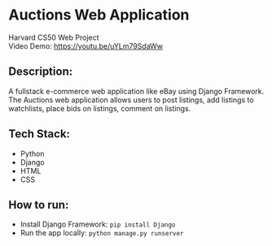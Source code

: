 # Auctions Web Application

Harvard CS50 Web Project\
Video Demo: https://youtu.be/uYLm79SdaWw

## Description:
A fullstack e-commerce web application like eBay using Django Framework. The Auctions web application allows users to post listings, add listings to watchlists, place bids on listings, comment on listings. 

## Tech Stack:

* Python
* Django
* HTML
* CSS

## How to run:

* Install Django Framework: `pip install Django`
* Run the app locally: `python manage.py runserver`
